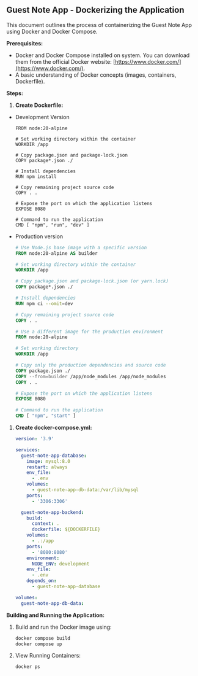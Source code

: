 ## Guest Note App - Dockerizing the Application

This document outlines the process of containerizing the Guest Note App using Docker and Docker Compose.

**Prerequisites:**

* Docker and Docker Compose installed on system. You can download them from the official Docker website: [https://www.docker.com/](https://www.docker.com/).
* A basic understanding of Docker concepts (images, containers, Dockerfile).

**Steps:**

1. **Create Dockerfile:**

* Development Version

    ```
    FROM node:20-alpine

    # Set working directory within the container
    WORKDIR /app

    # Copy package.json and package-lock.json
    COPY package*.json ./

    # Install dependencies
    RUN npm install

    # Copy remaining project source code
    COPY . .

    # Expose the port on which the application listens
    EXPOSE 8080

    # Command to run the application
    CMD [ "npm", "run", "dev" ]
    ```

* Production version

    ```dockerfile
    # Use Node.js base image with a specific version
    FROM node:20-alpine AS builder

    # Set working directory within the container
    WORKDIR /app

    # Copy package.json and package-lock.json (or yarn.lock)
    COPY package*.json ./

    # Install dependencies
    RUN npm ci --omit=dev

    # Copy remaining project source code
    COPY . .

    # Use a different image for the production environment
    FROM node:20-alpine

    # Set working directory
    WORKDIR /app

    # Copy only the production dependencies and source code
    COPY package.json ./
    COPY --from=builder /app/node_modules /app/node_modules
    COPY . .

    # Expose the port on which the application listens
    EXPOSE 8080

    # Command to run the application 
    CMD [ "npm", "start" ]
    ```

1. **Create docker-compose.yml:**

    ```yaml
    version: '3.9'

    services:
      guest-note-app-database:
        image: mysql:8.0
        restart: always
        env_file:
          - .env
        volumes:
          - guest-note-app-db-data:/var/lib/mysql
        ports:
          - '3306:3306'

      guest-note-app-backend:
        build:
          context: .
          dockerfile: ${DOCKERFILE}
        volumes:
          - .:/app
        ports:
          - '8080:8080'
        environment:
          NODE_ENV: development
        env_file:
          - .env
        depends_on:
          - guest-note-app-database

    volumes:
      guest-note-app-db-data:
    ```

**Building and Running the Application:**

1. Build and run the Docker image using:

    ```bash
    docker compose build
    docker compose up
    ```

2. View Running Containers:

    ```bash
    docker ps
    ```

